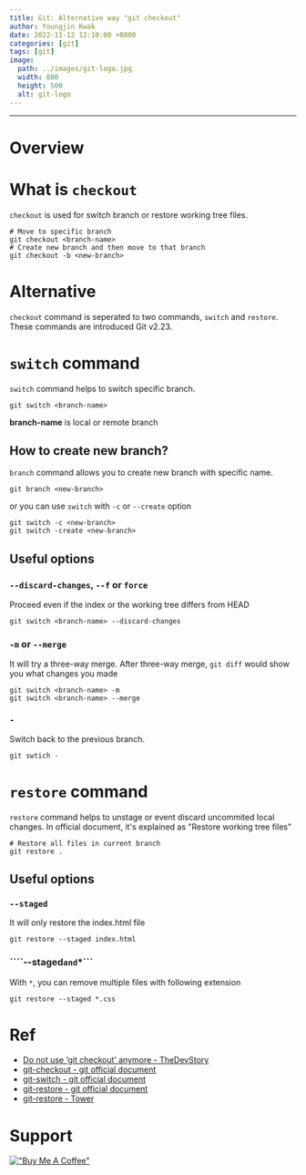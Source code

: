 ```yaml
---
title: Git: Alternative way "git checkout"
author: Youngjin Kwak
date: 2022-11-12 12:10:00 +0800
categories: [git]
tags: [git]
image:
  path: ../images/git-logo.jpg
  width: 800
  height: 500
  alt: git-logo
---
```

---
# Overview

# What is ```checkout```
```checkout``` is used for switch branch or restore working tree files.
```shell
# Move to specific branch
git checkout <branch-name>
# Create new branch and then move to that branch
git checkout -b <new-branch>
```

# Alternative
```checkout``` command is seperated to two commands, ```switch``` and ```restore```. These commands are introduced Git v2.23.
# ```switch``` command
```switch``` command helps to switch specific branch.
```shell
git switch <branch-name>
```
**branch-name** is local or remote branch

## How to create new branch?
```branch``` command allows you to create new branch with specific name.
```
git branch <new-branch>
```
or you can use ```switch``` with ```-c``` or ```--create``` option
```shell
git switch -c <new-branch>
git switch -create <new-branch>
```
## Useful options
### ```--discard-changes```, ```--f``` or ```force```
Proceed even if the index or the working tree differs from HEAD
```shell
git switch <branch-name> --discard-changes
```
### ```-m``` or ```--merge```
It will try a three-way merge. After three-way merge, ```git diff``` would show you what changes you made
```shell
git switch <branch-name> -m
git switch <branch-name> --merge
```

### ```-```
Switch back to the previous branch.
```shell
git swtich -
```

# ```restore``` command
```restore``` command helps to unstage or event discard uncommited local changes.
In official document, it's explained as "Restore working tree files"
```shell
# Restore all files in current branch
git restore .
```
## Useful options
### ```--staged```
It will only restore the index.html file
```shell
git restore --staged index.html
```
### ````--staged``` and ```*```
With ```*```, you can remove multiple files with following extension
```shell
git restore --staged *.css
```


# Ref
- [Do not use ‘git checkout’ anymore - TheDevStory](https://medium.com/@materokatti/do-not-use-git-checkout-anymore-aa73c0a43c13)
- [git-checkout - git official document](https://git-scm.com/docs/git-checkout)
- [git-switch - git official document](https://git-scm.com/docs/git-switch)
- [git-restore - git official document](https://git-scm.com/docs/git-restore)
- [git-restore - Tower](https://www.git-tower.com/learn/git/commands/git-restore)

# Support
[!["Buy Me A Coffee"](https://www.buymeacoffee.com/assets/img/custom_images/orange_img.png)](https://www.buymeacoffee.com/youngjinkwak)
